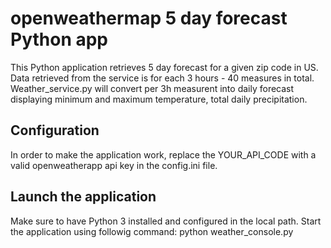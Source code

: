# openweathermap 5 day forecast Python app
This Python application retrieves 5 day forecast for a given zip code in US. Data retrieved from the service is for each 3 hours - 40 measures in total.
Weather_service.py will convert per 3h measurent into daily forecast displaying minimum and maximum temperature, total daily precipitation.

## Configuration
In order to make the application work, replace the YOUR_API_CODE with a valid openweatherapp api key in the config.ini file.

## Launch the application
Make sure to have Python 3 installed and configured in the local path.
Start the application using followig command:
python weather_console.py
